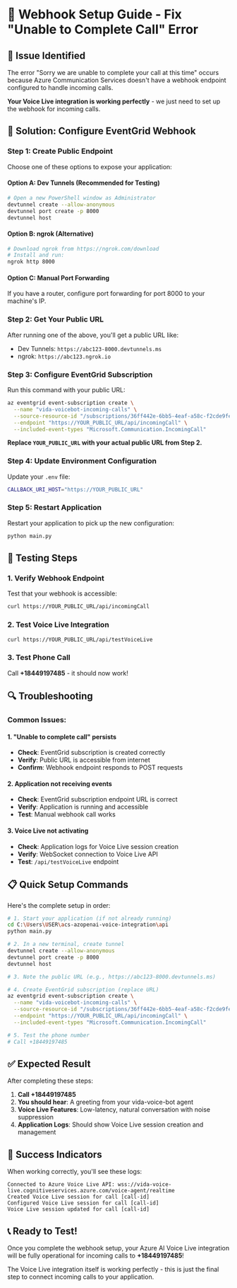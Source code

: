 # 🔧 Webhook Setup Guide - Fix "Unable to Complete Call" Error

## 🚨 **Issue Identified**
The error "Sorry we are unable to complete your call at this time" occurs because Azure Communication Services doesn't have a webhook endpoint configured to handle incoming calls.

**Your Voice Live integration is working perfectly** - we just need to set up the webhook for incoming calls.

## 🎯 **Solution: Configure EventGrid Webhook**

### **Step 1: Create Public Endpoint**

Choose one of these options to expose your application:

#### Option A: Dev Tunnels (Recommended for Testing)
```bash
# Open a new PowerShell window as Administrator
devtunnel create --allow-anonymous
devtunnel port create -p 8000
devtunnel host
```

#### Option B: ngrok (Alternative)
```bash
# Download ngrok from https://ngrok.com/download
# Install and run:
ngrok http 8000
```

#### Option C: Manual Port Forwarding
If you have a router, configure port forwarding for port 8000 to your machine's IP.

### **Step 2: Get Your Public URL**

After running one of the above, you'll get a public URL like:
- Dev Tunnels: `https://abc123-8000.devtunnels.ms`
- ngrok: `https://abc123.ngrok.io`

### **Step 3: Configure EventGrid Subscription**

Run this command with your public URL:

```bash
az eventgrid event-subscription create \
  --name "vida-voicebot-incoming-calls" \
  --source-resource-id "/subscriptions/36ff442e-6bb5-4eaf-a58c-f2cde9fee71f/resourceGroups/vida-voice-integration-rg/providers/Microsoft.Communication/communicationServices/vida-voicebot" \
  --endpoint "https://YOUR_PUBLIC_URL/api/incomingCall" \
  --included-event-types "Microsoft.Communication.IncomingCall"
```

**Replace `YOUR_PUBLIC_URL` with your actual public URL from Step 2.**

### **Step 4: Update Environment Configuration**

Update your `.env` file:
```bash
CALLBACK_URI_HOST="https://YOUR_PUBLIC_URL"
```

### **Step 5: Restart Application**

Restart your application to pick up the new configuration:
```bash
python main.py
```

## 🧪 **Testing Steps**

### 1. Verify Webhook Endpoint
Test that your webhook is accessible:
```bash
curl https://YOUR_PUBLIC_URL/api/incomingCall
```

### 2. Test Voice Live Integration
```bash
curl https://YOUR_PUBLIC_URL/api/testVoiceLive
```

### 3. Test Phone Call
Call **+18449197485** - it should now work!

## 🔍 **Troubleshooting**

### Common Issues:

#### 1. "Unable to complete call" persists
- **Check**: EventGrid subscription is created correctly
- **Verify**: Public URL is accessible from internet
- **Confirm**: Webhook endpoint responds to POST requests

#### 2. Application not receiving events
- **Check**: EventGrid subscription endpoint URL is correct
- **Verify**: Application is running and accessible
- **Test**: Manual webhook call works

#### 3. Voice Live not activating
- **Check**: Application logs for Voice Live session creation
- **Verify**: WebSocket connection to Voice Live API
- **Test**: `/api/testVoiceLive` endpoint

## 📋 **Quick Setup Commands**

Here's the complete setup in order:

```bash
# 1. Start your application (if not already running)
cd C:\Users\USER\acs-azopenai-voice-integration\api
python main.py

# 2. In a new terminal, create tunnel
devtunnel create --allow-anonymous
devtunnel port create -p 8000
devtunnel host

# 3. Note the public URL (e.g., https://abc123-8000.devtunnels.ms)

# 4. Create EventGrid subscription (replace URL)
az eventgrid event-subscription create \
  --name "vida-voicebot-incoming-calls" \
  --source-resource-id "/subscriptions/36ff442e-6bb5-4eaf-a58c-f2cde9fee71f/resourceGroups/vida-voice-integration-rg/providers/Microsoft.Communication/communicationServices/vida-voicebot" \
  --endpoint "https://YOUR_PUBLIC_URL/api/incomingCall" \
  --included-event-types "Microsoft.Communication.IncomingCall"

# 5. Test the phone number
# Call +18449197485
```

## ✅ **Expected Result**

After completing these steps:

1. **Call +18449197485**
2. **You should hear**: A greeting from your vida-voice-bot agent
3. **Voice Live Features**: Low-latency, natural conversation with noise suppression
4. **Application Logs**: Should show Voice Live session creation and management

## 🎉 **Success Indicators**

When working correctly, you'll see these logs:
```
Connected to Azure Voice Live API: wss://vida-voice-live.cognitiveservices.azure.com/voice-agent/realtime
Created Voice Live session for call [call-id]
Configured Voice Live session for call [call-id]
Voice Live session updated for call [call-id]
```

## 📞 **Ready to Test!**

Once you complete the webhook setup, your Azure AI Voice Live integration will be fully operational for incoming calls to **+18449197485**!

The Voice Live integration itself is working perfectly - this is just the final step to connect incoming calls to your application.
